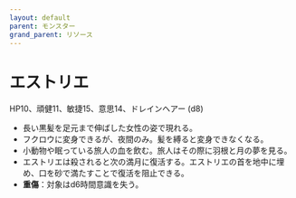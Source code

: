 ```yaml
---
layout: default
parent: モンスター
grand_parent: リソース
---
```


# エストリエ

HP10、頑健11、敏捷15、意思14、ドレインヘアー (d8)

- 長い黒髪を足元まで伸ばした女性の姿で現れる。
- フクロウに変身できるが、夜間のみ。髪を縛ると変身できなくなる。
- 小動物や眠っている旅人の血を飲む。旅人はその際に羽根と月の夢を見る。
- エストリエは殺されると次の満月に復活する。エストリエの首を地中に埋め、口を砂で満たすことで復活を阻止できる。
- **重傷**：対象はd6時間意識を失う。
